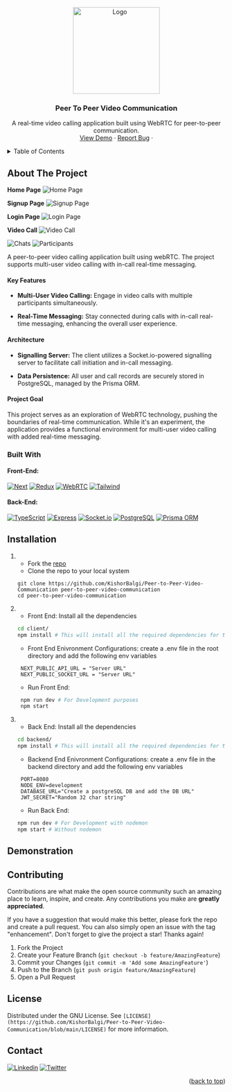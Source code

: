 <!-- PROJECT LOGO -->

<a href="#readme-top"></a>
<br />

<div align="center">
  <a href="https://p-to-p-video-client.onrender.com/">
    <img src="https://github.com/KishorBalgi/Peer-to-Peer-Video-Communication/assets/75678927/4867b00c-4dc6-4a52-ae05-6d994a875528" alt="Logo" width="200" height="200">
  </a>

  <h3 align="center">Peer To Peer Video Communication</h3>

  <p align="center">
    A real-time video calling application built using WebRTC for peer-to-peer communication.
    <br />
    <a href="https://p-to-p-video-client.onrender.com/">View Demo</a>
    ·
    <a href="https://github.com/KishorBalgi/Peer-to-Peer-Video-Communication/issues">Report Bug</a>
    ·
  </p>
</div>

<!-- TABLE OF CONTENTS -->
<details>
  <summary>Table of Contents</summary>
  <ol>
    <li>
      <a href="#about-the-project">About The Project</a>
      <ul>
        <li><a href="#built-with">Built With</a></li>
      </ul>
    </li>
    <li><a href="#installation">Installation</a></li>
    <li><a href="#demonstration">Demonstration</a></li>
    <li><a href="#contributing">Contributing</a></li>
    <li><a href="#license">License</a></li>
    <li><a href="#contact">Contact</a></li>

  </ol>
</details>

<!-- ABOUT THE PROJECT -->

## About The Project

**Home Page**
<img src="https://github.com/KishorBalgi/Peer-to-Peer-Video-Communication/assets/75678927/c807f5ba-4ee1-4b36-b21e-80ecc2466b31" alt="Home Page">

**Signup Page**
<img src="https://github.com/KishorBalgi/Peer-to-Peer-Video-Communication/assets/75678927/66548df0-6693-4777-8610-0260d78fd5be" alt="Signup Page">

**Login Page**
<img src="https://github.com/KishorBalgi/Peer-to-Peer-Video-Communication/assets/75678927/a3e41581-da73-4ef7-8b48-0cdc7048d485" alt="Login Page">

**Video Call**
<img src="https://github.com/KishorBalgi/Peer-to-Peer-Video-Communication/assets/75678927/da03fd6d-dda1-4208-a23f-2ac553d60dc4" alt="Video Call">

<img src="https://github.com/KishorBalgi/Peer-to-Peer-Video-Communication/assets/75678927/75f1af97-2296-4881-ac5f-ed0cde897b17" alt="Chats">

<img src="https://github.com/KishorBalgi/Peer-to-Peer-Video-Communication/assets/75678927/2cfaeec4-001c-4cf9-9192-a83e547da10f" alt="Participants">

A peer-to-peer video calling application built using webRTC. The project supports multi-user video calling with in-call real-time messaging.

#### Key Features

- **Multi-User Video Calling:** Engage in video calls with multiple participants simultaneously.

- **Real-Time Messaging:** Stay connected during calls with in-call real-time messaging, enhancing the overall user experience.

#### Architecture

- **Signalling Server:** The client utilizes a Socket.io-powered signalling server to facilitate call initiation and in-call messaging.

- **Data Persistence:** All user and call records are securely stored in PostgreSQL, managed by the Prisma ORM.

#### Project Goal

This project serves as an exploration of WebRTC technology, pushing the boundaries of real-time communication. While it's an experiment, the application provides a functional environment for multi-user video calling with added real-time messaging.

### Built With

#### Front-End:

[![Next][Next.js]][Next-url]
[![Redux][Redux]][Redux-url]
[![WebRTC][webrtc]][webrtc-url]
[![Tailwind][tailwind]][tailwind-url]

#### Back-End:

[![TypeScript][TS]][TS-url]
[![Express][Express]][Express-url]
[![Socket.io][Socket]][Socket-url]
[![PostgreSQL][Postgre]][Postgre-url]
[![Prisma ORM][prisma]][prisma-url]

<!-- GETTING STARTED -->

## Installation

1. - Fork the [repo](https://github.com/KishorBalgi/Peer-to-Peer-Video-Communication)
   - Clone the repo to your local system

   ```git
   git clone https://github.com/KishorBalgi/Peer-to-Peer-Video-Communication peer-to-peer-video-communication
   cd peer-to-peer-video-communication
   ```

2. - Front End:
     Install all the dependencies

   ```bash
   cd client/
   npm install # This will install all the required dependencies for the front-end
   ```

   - Front End Enivronment Configurations:
     create a .env file in the root directory and add the following env variables

   ```text
    NEXT_PUBLIC_API_URL = "Server URL"
    NEXT_PUBLIC_SOCKET_URL = "Server URL"
   ```

   - Run Front End:

   ```bash
    npm run dev # For Development purposes
    npm start
   ```

3. - Back End:
     Install all the dependencies

   ```bash
   cd backend/
   npm install # This will install all the required dependencies for the back-end
   ```

   - Backend End Enivronment Configurations:
     create a .env file in the backend directory and add the following env variables

   ```text
    PORT=8080
    NODE_ENV=development
    DATABASE_URL="Create a postgreSQL DB and add the DB URL"
    JWT_SECRET="Random 32 char string"
   ```

   - Run Back End:

   ```bash
   npm run dev # For Development with nodemon
   npm start # Without nodemon
   ```

    <!-- Demonstration -->

## Demonstration

<!-- CONTRIBUTING -->

## Contributing

Contributions are what make the open source community such an amazing place to learn, inspire, and create. Any contributions you make are **greatly appreciated**.

If you have a suggestion that would make this better, please fork the repo and create a pull request. You can also simply open an issue with the tag "enhancement".
Don't forget to give the project a star! Thanks again!

1. Fork the Project
2. Create your Feature Branch (`git checkout -b feature/AmazingFeature`)
3. Commit your Changes (`git commit -m 'Add some AmazingFeature'`)
4. Push to the Branch (`git push origin feature/AmazingFeature`)
5. Open a Pull Request

<!-- LICENSE -->

## License

Distributed under the GNU License. See `[LICENSE](https://github.com/KishorBalgi/Peer-to-Peer-Video-Communication/blob/main/LICENSE)` for more information.

<!-- CONTACT -->

## Contact

[![Linkedin][lnk]][lnk-url]
[![Twitter][twitter]][twitter-url]

<p align="right">(<a href="#readme-top">back to top</a>)</p>

<!-- MARKDOWN LINKS & IMAGES -->

[Next.js]: https://img.shields.io/badge/next.js-000000?style=for-the-badge&logo=nextdotjs&logoColor=white
[Next-url]: https://nextjs.org/
[Redux]: https://img.shields.io/badge/Redux-593D88?style=for-the-badge&logo=redux&logoColor=white
[Redux-url]: https://redux.js.org/
[TS]: https://img.shields.io/badge/TypeScript-007ACC?style=for-the-badge&logo=typescript&logoColor=white
[TS-url]: https://www.typescriptlang.org/
[webrtc]: https://img.shields.io/badge/webRTC-000000?style=for-the-badge&logo=webrtc&logoColor=white
[webrtc-url]: https://webrtc.org/
[Express]: https://img.shields.io/badge/Express.js-000000?style=for-the-badge&logo=express&logoColor=white
[Express-url]: https://expressjs.com/
[Socket]: https://img.shields.io/badge/socket.io-000000?style=for-the-badge&logo=socketdotio&logoColor=white
[Socket-url]: https://socket.io/
[Postgre]: https://img.shields.io/badge/PostgreSQL-316192?style=for-the-badge&logo=postgresql&logoColor=white
[Postgre-url]: https://www.postgresql.org/
[prisma]: https://img.shields.io/badge/Prisma-3982CE?style=for-the-badge&logo=Prisma&logoColor=white
[prisma-url]: https://www.prisma.io/
[tailwind]: https://img.shields.io/badge/Tailwind_CSS-38B2AC?style=for-the-badge&logo=tailwind-css&logoColor=white
[tailwind-url]: https://tailwindcss.com/
[lnk]: https://img.shields.io/badge/LinkedIn-0077B5?style=for-the-badge&logo=linkedin&logoColor=white
[lnk-url]: https://www.linkedin.com/in/kishorbalgi/
[twitter]: https://img.shields.io/badge/Twitter-1DA1F2?style=for-the-badge&logo=twitter&logoColor=white
[twitter-url]: https://twitter.com/KishorBalgi
